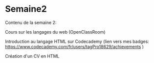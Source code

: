 # Semaine2
Contenu de la semaine 2:

Cours sur les langages du web (OpenClassRoom)

Introduction au langage HTML sur Codecademy (lien vers mes badges: https://www.codecademy.com/fr/users/tagPro18629/achievements )

Création d'un CV en HTML 
